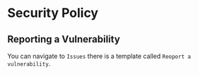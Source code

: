 # Security Policy


## Reporting a Vulnerability

You can navigate to `Issues` there is a template called `Reoport a vulnerability`.
